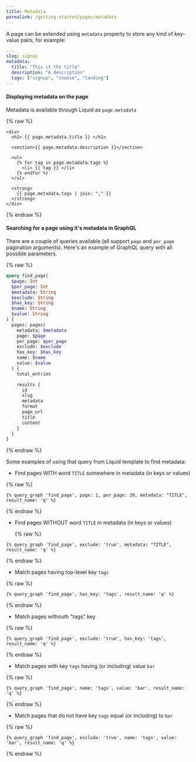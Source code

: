 ```yaml
---
title: Metadata
permalink: /getting-started/pages/metadata
---
```


A page can be extended using `metadata` property to store any kind of key-value pairs, for example:

```yaml
---
slug: signup
metadata:
  title: "This it the title"
  description: "A description"
  tags: ["signup", "choose", "landing"]
---
```

#### Displaying metadata on the page

Metadata is available through Liquid as `page.metadata`

{% raw %}

```liquid
<div>
  <h1> {{ page.metadata.title }} </h1>

  <section>{{ page.metadata.description }}</section>

  <ul>
    {% for tag in page.metadata.tags %}
      <li> {{ tag }} </li>
    {% endfor %}
  </ul>

  <strong>
    {{ page.metadata.tags | join: "," }}
  </strong>
</div>
```

{% endraw %}

#### Searching for a page using it's metadata in GraphQL

There are a couple of queries available (all support `page` and `per_page` pagination arguments). Here's an example of GraphQL query with all possible parameters.

{% raw %}

```graphql
query find_page(
  $page: Int
  $per_page: Int
  $metadata: String
  $exclude: String
  $has_key: String
  $name: String
  $value: String
) {
  pages: pages(
    metadata: $metadata
    page: $page
    per_page: $per_page
    exclude: $exclude
    has_key: $has_key
    name: $name
    value: $value
  ) {
    total_entries

    results {
      id
      slug
      metadata
      format
      page_url
      title
      content
    }
  }
}
```

{% endraw %}

Some examples of using that query from Liquid template to find metadata:

- Find pages WITH word `TITLE` somewhere in metadata (in keys or values)

{% raw %}

```liquid
{% query_graph 'find_page', page: 1, per_page: 20, metadata: "TITLE", result_name: 'q' %}
```

{% endraw %}

- Find pages WITHOUT word `TITLE` in metadata (in keys or values)

  {% raw %}

```liquid
{% query_graph 'find_page', exclude: 'true', metadata: "TITLE", result_name: 'q' %}
```

{% endraw %}

- Match pages having top-level key `tags`

{% raw %}

```liquid
{% query_graph 'find_page', has_key: 'tags', result_name: 'q' %}
```

{% endraw %}

- Match pages withouth "tags" key

{% raw %}

```liquid
{% query_graph 'find_page', exclude: 'true', has_key: 'tags', result_name: 'q' %}
```

{% endraw %}

- Match pages with key `tags` having (or including) value `bar`

{% raw %}

```liquid
{% query_graph 'find_page', name: 'tags', value: 'bar', result_name: 'q' %}
```

{% endraw %}

- Match pages that do not have key `tags` equal (or including) to `bar`

{% raw %}

```liquid
{% query_graph 'find_page', exclude: 'true', name: 'tags', value: 'bar', result_name: 'q' %}
```

{% endraw %}
